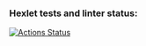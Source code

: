 ### Hexlet tests and linter status:
[![Actions Status](https://github.com/crackozabl/python-project-lvl2/workflows/hexlet-check/badge.svg)](https://github.com/crackozabl/python-project-lvl2/actions)